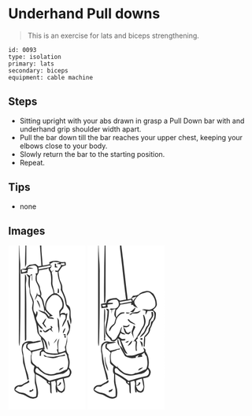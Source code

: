 # Underhand Pull downs
> This is an exercise for lats and biceps strengthening.

``` 
id: 0093 
type: isolation 
primary: lats 
secondary: biceps 
equipment: cable machine 
``` 

## Steps

 - Sitting upright with your abs drawn in grasp a Pull Down bar with and underhand grip shoulder width apart.
 - Pull the bar down till the bar reaches your upper chest, keeping your elbows close to your body.
 - Slowly return the bar to the starting position.
 - Repeat.

## Tips

 - none

## Images

<svg width="118pt" height="250pt" viewBox="0 0 118 250" xmlns="http://www.w3.org/2000/svg">
  <g fill="#FFF">
    <path d="M0 0h16.34c-.24 47.65-.02 95.3-.13 142.95 0 3.5-.2 7.08.83 10.47.89-5.75.62-11.58.83-17.38.82-30.67.68-61.35.55-92.03-.71-6.32.53-12.67-.38-18.96-.72-8.33-.92-16.7-1.29-25.05h9.42c-.1 10.92-.98 21.86-.4 32.76.96-1.78 1.8-3.7 1.72-5.77.05-9-.02-17.99 0-26.99h20.79c.66 10.34 1.46 20.67 2.18 31.01-1.53.21-3.07.43-4.6.65-1.51-1.3-2.91-2.93-4.88-3.5-2.77.41-5.48 1.3-8.32 1.14-2.42 1.39-4.77 3.12-5.83 5.81-2.72.17-5.4.7-7.99 1.55.15 2.15.3 4.31.46 6.46 3.25-.64 6.5-1.49 9.84-1.36.12-2.34.39-4.69 1.61-6.74 2.61.21 5.22.35 7.84.3-3.28-1.42-6.92-2.85-10.41-.86 3.35-2.86 7.83-4.62 12.25-4.15 5.05 1.3 4.12 7.58 4.19 11.59-1.09.34-2.18.68-3.27 1.03.23.4.68 1.21.9 1.62-.64 2.92-.96 5.97-.38 8.93 1.01 3.75 3.75 6.79 4.61 10.59.86 3.86 2.01 7.65 2.55 11.57l-4.64-1.08c-.05-1.04-.11-2.07-.16-3.1-1.21 3.94-2.76 7.78-3.8 11.78 1.63-2.27 2.88-4.78 4.01-7.33 3.59 1.82 6.35 5.11 7.25 9.06 1.09 5.36 3.67 10.55 2.86 16.15-2.97-1.06-5.9-2.24-8.94-3.07 3 3.08 7.29 4.15 10.73 6.56 1.77 1.98 3.11 4.29 4.65 6.44 2.94.17 5.86.56 8.78.87-1.43-3.56-5.74-2.48-8.67-2.87 2.22-.74 4.46-1.44 6.72-2.06-3.71-2.82-7.45-5.89-9.97-9.85-1.43-6.31 1-13.21 5.54-17.71 1.99-2.12 4.35-4.55 7.55-4.19 4.19-.17 7.58 3.04 9.32 6.58 1.69 3.54 3.13 7.65 1.89 11.57-.78 2.45-3 3.98-4.32 6.11-.42 3.6.36 7.19.92 10.74.92-1.75.57-5.09 3.2-5.17 1.82-.18 3.54.59 5.28 1.01 0 1.72.06 3.45.18 5.17-2.34 4.07-4.92 8.21-5.27 13.03 2.44-2.84 3.58-6.46 5.46-9.64 2.12-3.49 1.46-7.79 2.78-11.57-1.29.51-2.59.99-3.9 1.45l.04-1.57c-2.64-.69-5.25-.32-7.4 1.45-.06-3.66 2.65-5.89 4.67-8.51 1.84-5.61.92-12.3-2.93-16.89-2.03-2.57-4.83-4.34-7.41-6.31-.75 0-2.27.02-3.02.02-.49-4.72-2.18-9.18-3.13-13.79-.21-5.54.63-11.15-.84-16.59-.8-2.48 2.09-3.8 3.28-5.56a222.98 222.98 0 0 0-3.7 3.2c-.91-1.56-1.82-3.13-2.7-4.71 2-.88 2.33-2.87 2.63-4.77-.85-.73-1.69-1.47-2.53-2.21 1.78-1.12 3.56-2.21 5.35-3.29 3.33.12 6.71.15 9.91 1.16-1.76.6-3.54 1.18-5.32 1.75 2.34.29 4.69.41 7.01.84.26 3.6-2.97 6.12-4.27 9.24-1.7.67-3.35.23-4.99-.34.33.95.75 1.85 1.25 2.72.94.17 1.87-.31 2.81-.41.03 5.98 1.4 11.88 3.7 17.38 1.36 3.16 1.65 6.64.99 10.01 2.03 4.28 4.25 8.49 5.71 13.01.97 3.35 1.19 6.86 2.15 10.2 1.49 3.35 4.58 5.85 5.56 9.46.36 3.56-.62 7.15-.04 10.7.92 3.22 1.44 6.52 1.71 9.86 1.24-3.1 1.7-6.46.71-9.68-1.42-5.47.24-11.37-1.92-16.69-.86-2.18-3.03-3.32-4.85-4.58.12-7-2.74-13.51-5.57-19.75-1.57-3.05-.45-6.61-1.56-9.79-.76-3.54-3.18-6.47-3.79-10.05-.64-3.3-.97-6.65-1.5-9.97 1.95-2.65 3.7-5.44 5.71-8.05 1.76-.78 3.65-1.23 5.5-1.79-.07-1.58-.07-3.17-.31-4.73-1.38-.81-3.02-.25-4.51-.25-2.87.6-5.43-1.12-8.14-1.73-4.14-.79-8.45.1-12.2 1.94.11.78.33 2.33.43 3.1-3.48.94-7.03 1.62-10.6 2.09-.45-10.23-2.07-20.4-1.98-30.64H118v250H0V0m70.89 27.84v5.4c1.53.19 3.1.34 4.58-.2-.68-.43-2.06-1.28-2.74-1.71l.12-3.38c-.49-.03-1.47-.08-1.96-.11M27.6 43.07c.75 2.2 2.42 3.84 3.57 5.81-.45 5.61-.97 11.47 1.26 16.82.06 4.34-.04 8.96 2.28 12.82 1.1 2.78 2.28 5.59 2.67 8.57-.19 2.28-.8 4.51-1 6.8-.56 4.3 1.62 8.24 2.5 12.33.72 3.68 1.75 7.29 3.06 10.8 1.62 4.19 1.38 8.74 2.29 13.09.09 4.11 3.5 6.8 5.65 9.95.04.7.1 2.1.13 2.81 1.77 4.01 3.25 8.24 3.07 12.69-6.4 1.47-12.62 3.9-19.19 4.54-1.31-1.72-2.72-3.39-4.46-4.7-.08-1.11-.16-2.22-.23-3.33l1.19-1.91c6.26-1.49 12.83-1.74 18.9-3.96.12-.25.36-.74.48-.98-3.77-.89-7.92 1.16-11.86 1.46-5.57-2.13-13.21-1.07-16.52 4.37-1.51 5.53-.89 11.4.82 16.83-.12 3.79.14 7.59.53 11.37 2.62 8.43 4.78 17.04 6.57 25.69.53-.31 1.58-.93 2.11-1.24-.93-3.24-.95-6.7-2.27-9.82-4.13-10.85-5.08-22.47-7.1-33.81-.55-3.38.5-6.9 2.45-9.65 1.31-1.98 3.96-1.9 5.99-2.54-3.12 1.68-3.82 5.26-2.86 8.46 1.9 1.96 4.38 3.19 6.41 5 1.59 1.77 1.64 4.39.28 6.32-.01 3.69-.02 7.38.07 11.07.97 2.45 3.58 3.59 5.49 5.18-.87 3.78-2.41 8.45.71 11.64.23 5.66-.94 11.47.76 16.99 1.53 5.6 2.23 11.81.91 17.44-5.15 2.53-10.42-.73-14.68-3.49-3.05-2.23-6.97-2.09-10.48-3.03-2.43-.76-4.52-2.28-6.63-3.64 1.14-2.04 2.6-3.9 4.57-5.21 2.28.3 4.99 1.21 6.79-.76 2.98-2.66 7.02-3.45 10.28-5.64-.2-.81-.58-2.43-.78-3.24-.94.89-1.86 1.81-2.76 2.75-2.82 1.21-5.42 2.82-7.99 4.48-2.57.59-5.46.05-7.78 1.52-1.86 1.12-3.78 2.87-3.42 5.28-.36 2.68 2.64 3.76 4.38 5.08 3.49 2.55 8.16 1.95 11.73 4.25 3.89 2.21 7.96 4.77 12.55 4.9 2.51-.52 6.66-.91 6.8-4.23 2.19-9.17-2.94-17.9-2.96-27.01-.04-2-.24-4 .01-5.99 5.7 2.4 10.59 6.27 15.67 9.72 1.28.67 1 2.37 1.46 3.55 1.42 1.1 3.01 1.99 4.34 3.22.6 2.44.44 4.99.59 7.49.21 1.97-.37 4.7 2.14 5.4-.36-5.92-.01-11.89-.81-17.78 2.05-.63 4.11-1.24 6.19-1.79.8 2.3 1.49 4.71.96 7.15-.7 3.67.07 7.34.7 10.95l2-.78c-1.68-3.74-.61-2.9.59-1.02 1.8.88 3.65 1.66 5.51 2.41 2.1-1.23 4.71-2.55 4.91-5.32.73-5.63-.03-11.38-1.65-16.78 2.46-.59 4.96-.98 7.37-1.75 2.54-1.19 3.6-4.05 4.29-6.58.74-3.27-1.63-5.91-3.61-8.16.85-4.54 1.61-9.37.06-13.85-.75-2.03-.9-4.19-.97-6.34-2.68-2.54-3.25-6.35-3.51-9.85-.31-3.76 1.77-7.21 1.66-10.96-.02-2.58-.05-5.16.04-7.74 3.65-4.35 4.6-9.91 4.6-15.42-1.78-2.57-2.42-5.65-3.48-8.53-.35.4-1.05 1.21-1.4 1.61.97 4.35 2.61 8.56 3.16 13.02-1.16 2.4-2.29 4.82-3.38 7.25.4 3.24.25 6.54-.44 9.73-.71 3.29-.83 6.82-2.67 9.75.38 1.68.7 3.38.98 5.08-3.17 2-6.79 3.33-10.58 3.19-.56-7.02-1.33-14.31 1.24-21.04-4.23 3.92-2.99 10.41-2.4 15.53-.36.33-1.08 1-1.45 1.34.57 1.89 1.21 3.77 1.82 5.66-6.26.51-12.72-.14-18.66-2.22-1.33-1.58-2.53-3.26-3.91-4.8.71.43 1.42.87 2.12 1.33-.38-5.45-.89-10.99-3.35-15.96 5.07 4.03 3.84 11.45 8.09 16.02-.29-3.36-.98-6.69-1.8-9.96-1.44-6.18-7.51-9.44-11.08-14.21-1.53-4.27-1.15-8.99-1.94-13.42 2.2 2.41 3.9 6.38 7.85 5.77-4.35-5-10.07-9.92-10.72-16.95 1.53-2.9 3.75-7.73.79-10.28-.47 1.91-.87 3.84-1.3 5.78-1.19-2.13-2.55-4.2-3.37-6.51-.88-4.41.35-8.87.35-13.3-.92-4.76-3.6-8.95-5.19-13.5-1.19-8.71-1.07-17.53-.34-26.28.68-.18 2.05-.55 2.73-.73-.29 3.01-.67 6.16.32 9.09.21-3.47-.05-6.94-.07-10.4-.33-.05-1-.14-1.33-.18-.64.78-1.32 1.53-2.04 2.24-1.83-.86-3.55-1.93-5.37-2.82m-2.12.71c-.31 9.4-.23 18.8-.24 28.2.09 24.38-.2 48.75.14 73.12 2.77-.52 1.92-3.27 2.14-5.14-.25-26.67.53-53.35-.73-80 .04-5.32 2.54-11.72-1.31-16.18m49.58 28.67c.54-.04 1.64-.12 2.19-.17-.19-2.44.84-5.39-1.29-7.25-.46 2.45-.7 4.94-.9 7.42M43.3 83.33c1.49 4.04 3.83 7.74 4.82 11.97 1-3.89-1.06-7.41-2.67-10.79-.72-.4-1.43-.79-2.15-1.18m31.14 26.47c1.68 4.99.43 10.33 1.75 15.37.61 2.73.45 5.54.59 8.31 2.25-6.04.64-12.36.4-18.58.11-2.13-1.41-3.65-2.74-5.1m-22.77 8.83c2.31 1.97 3.35 5.4 6.41 6.39-.99-2.15-2.27-4.16-3.75-6.01 1.05-2.8 2.84-5.3 3.39-8.28-2.74 2.04-3.8 5.43-6.05 7.9m12.52 4.44c.92.82 1.14 1.74.65 2.76-3.34.83-5.98 2.99-8.78 4.87-1.1-.96-2.2-1.91-3.34-2.82.34 2.26 1.76 4.68 4.42 4.32 2.57-.7 4.53-2.71 6.43-4.47 1.52 1.49 3.09 2.93 4.77 4.24-1.24-2.24-4.12-5.19-.82-7.15-.6-.77-1.2-1.55-1.8-2.32-.38.14-1.15.43-1.53.57m19.02 8.39l.44 2.62c1.45-2.68 3.01-5.41 3.3-8.51-2.13 1.29-2.67 3.82-3.74 5.89m-35.06-1.96c-1.41 1.64 2.66 3.53 3.27 1.6-.05-1.48-2.07-2.34-3.27-1.6m36.27 5.62c-.82 1.7 3.04 2.92 3.38 1.13-.43-1.24-2.3-1.99-3.38-1.13m1.13 2.99c-.87 1.22 1.11 3.1 2.15 1.84.84-1.22-1.11-3.08-2.15-1.84M69.1 149.08c2.3-2.07 4.43-4.49 5.21-7.55-2.18 2.17-3.73 4.87-5.21 7.55m-8.08-4.02c-.24 2.93.45 5.81 1.73 8.44.04-2.91-.31-5.85-1.73-8.44m-23.76 73.17c-.39.52-1.16 1.57-1.55 2.09-1.02.08-2.04.17-3.05.26-.08.57-.23 1.71-.3 2.29 2.61.68 4.4-1.28 6.16-2.85-.32-.45-.95-1.34-1.26-1.79z"/>
    <path d="M80.16 27.25c1.79-.18 3.57-.38 5.35-.61.13.63.38 1.9.5 2.54-2.26.39-5.94 1.86-5.85-1.93zM54.89 31.91c3.6-.09 6.99-2.35 10.6-1.14-1.28 2.45-4.18 2.65-6.57 3.24-4.24.76-8.45 1.63-12.69 2.33l-.15-2.81c2.95-.47 5.91-.9 8.81-1.62zM46.67 37.85c4.16-.74 8.35-1.37 12.5-2.18.52-.41 1.54-1.22 2.05-1.63.08 2.72 1.72 4.84 2.9 7.13 1.18 4.81 1.4 9.82 1.14 14.76-.7 6.02 3.72 11.08 3.71 17.04C60.6 76.51 54.98 85.87 56.39 95c-1.31-3.23-2.02-6.65-2.62-10.07-.4-3.06-2.58-5.38-4.11-7.93 2.58-4.42-1.67-8.52-1.41-13.02-.28-4.76-5.07-8.06-4.84-12.96.14-1.92-.54-4.12.71-5.8 1.49-2.21 2.77-4.6 2.55-7.37zM20.61 36.48c2.66.28 5.35.53 7.92 1.28-1.89 2.2-4.73 3.08-7.56 2.84l-.36-4.12zM55.74 98.01c2.09 3.05 5.02 5.35 7.42 8.12-.3.53-.92 1.59-1.22 2.11-1.9-2.77-3.86-5.62-6.9-7.26.24-.99.47-1.98.7-2.97zM36.74 162c5.17-1.34 10.33-2.72 15.49-4.08-1.31 1.43-2.84 2.66-3.99 4.23-.32 1.95-.28 3.93-.35 5.9.48 0 1.42 0 1.89.01.1-1.95.13-3.91.45-5.84 1.11-.47 2.29-.71 3.45-1 1.78 1.74 3.88 3.08 6.21 3.99 5.31.92 10.78 1.81 16.14.75 3.6-1.09 7.13-2.39 10.83-3.12.8 1.47 1.65 2.92 2.57 4.33.36 3.96 2.28 7.69 1.97 11.72-.23 3.32-.44 6.77-2.26 9.67-3.27.96-6.18 2.78-9.27 4.15-2.33 1.07-5.05.62-7.35 1.79-5 2.97-11.12 1.35-16.29-.31-4.09-2.54-7.58-5.99-10.78-9.57-.37.08-1.11.23-1.47.31-2.27-2.64-5.68-4.17-7.39-7.31-1.84-5.06-1.64-10.59.15-15.62m17.03 4.34c.66 1.17.91 3.02 2.64 2.96 4.6.32 8.81 2.98 13.48 2.08 3.91-.09 7.22-2.76 11.14-2.63 1.9-.07 3.77-.44 5.62-.9l-.52-2.17c-4.43 2.19-9.48 2.05-14.18 3.28-4.21 1.2-8.59.35-12.88.22a22.372 22.372 0 0 0-5.3-2.84m23.44 23.92c2.77-.86 5.36-2.35 7.27-4.57-2.91.59-6.23 1.4-7.27 4.57z"/>
    <path d="M43.57 194.15c-3.2-1.4-2.84-6.42.04-8.03 2.79 1.96 4.49 5.09 7.49 6.79 3.86 3.33 8.88 4.97 13.92 5.26 5.64-.02 10.93-2.37 16.53-2.79 3.14-.17 5.48-2.41 7.98-4.02.68-1.11 1.38-2.2 2.1-3.29 3.65 3.14 2.58 10.34-2.58 10.95-9.12 1.46-17.67 5.12-26.67 7.05-5.81-4.63-12.12-8.69-18.81-11.92zM73.98 205.93c2.78-1.61 5.86-2.68 9.03-3.2.32 5.72 4.46 12.16.43 17.34-.76 1.87-2.79 2.04-4.48 1.47-2.76-1.73-4.36-4.78-5.03-7.89 3.27.51 6.68-1.44 6.51-5-.45-.1-1.36-.29-1.82-.38-.63 2.36-1.64 4.63-4.3 5.22-.18-2.52-.44-5.04-.34-7.56zM61.06 207.92c1.01-1.04 3.34.31 2.5 1.68-.97.98-3.3-.38-2.5-1.68z"/>
  </g>
  <g fill="#333">
    <path d="M16.34 0h.41c.37 8.35.57 16.72 1.29 25.05.91 6.29-.33 12.64.38 18.96.13 30.68.27 61.36-.55 92.03-.21 5.8.06 11.63-.83 17.38-1.03-3.39-.83-6.97-.83-10.47.11-47.65-.11-95.3.13-142.95zM26.17 0h1.32c-.02 9 .05 17.99 0 26.99.08 2.07-.76 3.99-1.72 5.77-.58-10.9.3-21.84.4-32.76z"/>
    <path d="M48.28 0h2.11c-.09 10.24 1.53 20.41 1.98 30.64 3.57-.47 7.12-1.15 10.6-2.09-.1-.77-.32-2.32-.43-3.1 3.75-1.84 8.06-2.73 12.2-1.94 2.71.61 5.27 2.33 8.14 1.73 1.49 0 3.13-.56 4.51.25.24 1.56.24 3.15.31 4.73-1.85.56-3.74 1.01-5.5 1.79-2.01 2.61-3.76 5.4-5.71 8.05.53 3.32.86 6.67 1.5 9.97.61 3.58 3.03 6.51 3.79 10.05 1.11 3.18-.01 6.74 1.56 9.79 2.83 6.24 5.69 12.75 5.57 19.75 1.82 1.26 3.99 2.4 4.85 4.58 2.16 5.32.5 11.22 1.92 16.69.99 3.22.53 6.58-.71 9.68-.27-3.34-.79-6.64-1.71-9.86-.58-3.55.4-7.14.04-10.7-.98-3.61-4.07-6.11-5.56-9.46-.96-3.34-1.18-6.85-2.15-10.2-1.46-4.52-3.68-8.73-5.71-13.01.66-3.37.37-6.85-.99-10.01-2.3-5.5-3.67-11.4-3.7-17.38-.94.1-1.87.58-2.81.41-.5-.87-.92-1.77-1.25-2.72 1.64.57 3.29 1.01 4.99.34 1.3-3.12 4.53-5.64 4.27-9.24-2.32-.43-4.67-.55-7.01-.84 1.78-.57 3.56-1.15 5.32-1.75-3.2-1.01-6.58-1.04-9.91-1.16-1.79 1.08-3.57 2.17-5.35 3.29.84.74 1.68 1.48 2.53 2.21-.3 1.9-.63 3.89-2.63 4.77.88 1.58 1.79 3.15 2.7 4.71 1.23-1.08 2.45-2.15 3.7-3.2-1.19 1.76-4.08 3.08-3.28 5.56 1.47 5.44.63 11.05.84 16.59.95 4.61 2.64 9.07 3.13 13.79.75 0 2.27-.02 3.02-.02 2.58 1.97 5.38 3.74 7.41 6.31 3.85 4.59 4.77 11.28 2.93 16.89-2.02 2.62-4.73 4.85-4.67 8.51 2.15-1.77 4.76-2.14 7.4-1.45l-.04 1.57c1.31-.46 2.61-.94 3.9-1.45-1.32 3.78-.66 8.08-2.78 11.57-1.88 3.18-3.02 6.8-5.46 9.64.35-4.82 2.93-8.96 5.27-13.03-.12-1.72-.18-3.45-.18-5.17-1.74-.42-3.46-1.19-5.28-1.01-2.63.08-2.28 3.42-3.2 5.17-.56-3.55-1.34-7.14-.92-10.74 1.32-2.13 3.54-3.66 4.32-6.11 1.24-3.92-.2-8.03-1.89-11.57-1.74-3.54-5.13-6.75-9.32-6.58-3.2-.36-5.56 2.07-7.55 4.19-4.54 4.5-6.97 11.4-5.54 17.71 2.52 3.96 6.26 7.03 9.97 9.85-2.26.62-4.5 1.32-6.72 2.06 2.93.39 7.24-.69 8.67 2.87-2.92-.31-5.84-.7-8.78-.87-1.54-2.15-2.88-4.46-4.65-6.44-3.44-2.41-7.73-3.48-10.73-6.56 3.04.83 5.97 2.01 8.94 3.07.81-5.6-1.77-10.79-2.86-16.15-.9-3.95-3.66-7.24-7.25-9.06-1.13 2.55-2.38 5.06-4.01 7.33 1.04-4 2.59-7.84 3.8-11.78.05 1.03.11 2.06.16 3.1l4.64 1.08c-.54-3.92-1.69-7.71-2.55-11.57-.86-3.8-3.6-6.84-4.61-10.59-.58-2.96-.26-6.01.38-8.93-.22-.41-.67-1.22-.9-1.62 1.09-.35 2.18-.69 3.27-1.03-.07-4.01.86-10.29-4.19-11.59-4.42-.47-8.9 1.29-12.25 4.15 3.49-1.99 7.13-.56 10.41.86-2.62.05-5.23-.09-7.84-.3-1.22 2.05-1.49 4.4-1.61 6.74-3.34-.13-6.59.72-9.84 1.36-.16-2.15-.31-4.31-.46-6.46 2.59-.85 5.27-1.38 7.99-1.55 1.06-2.69 3.41-4.42 5.83-5.81 2.84.16 5.55-.73 8.32-1.14 1.97.57 3.37 2.2 4.88 3.5 1.53-.22 3.07-.44 4.6-.65-.72-10.34-1.52-20.67-2.18-31.01m31.88 27.25c-.09 3.79 3.59 2.32 5.85 1.93-.12-.64-.37-1.91-.5-2.54-1.78.23-3.56.43-5.35.61m-25.27 4.66c-2.9.72-5.86 1.15-8.81 1.62l.15 2.81c4.24-.7 8.45-1.57 12.69-2.33 2.39-.59 5.29-.79 6.57-3.24-3.61-1.21-7 1.05-10.6 1.14m-8.22 5.94c.22 2.77-1.06 5.16-2.55 7.37-1.25 1.68-.57 3.88-.71 5.8-.23 4.9 4.56 8.2 4.84 12.96-.26 4.5 3.99 8.6 1.41 13.02 1.53 2.55 3.71 4.87 4.11 7.93.6 3.42 1.31 6.84 2.62 10.07-1.41-9.13 4.21-18.49 12.58-22.03.01-5.96-4.41-11.02-3.71-17.04.26-4.94.04-9.95-1.14-14.76-1.18-2.29-2.82-4.41-2.9-7.13-.51.41-1.53 1.22-2.05 1.63-4.15.81-8.34 1.44-12.5 2.18m-26.06-1.37l.36 4.12c2.83.24 5.67-.64 7.56-2.84-2.57-.75-5.26-1-7.92-1.28m35.13 61.53c-.23.99-.46 1.98-.7 2.97 3.04 1.64 5 4.49 6.9 7.26.3-.52.92-1.58 1.22-2.11-2.4-2.77-5.33-5.07-7.42-8.12z"/>
    <path d="M70.89 27.84c.49.03 1.47.08 1.96.11l-.12 3.38c.68.43 2.06 1.28 2.74 1.71-1.48.54-3.05.39-4.58.2v-5.4zM27.6 43.07c1.82.89 3.54 1.96 5.37 2.82.72-.71 1.4-1.46 2.04-2.24.33.04 1 .13 1.33.18.02 3.46.28 6.93.07 10.4-.99-2.93-.61-6.08-.32-9.09-.68.18-2.05.55-2.73.73-.73 8.75-.85 17.57.34 26.28 1.59 4.55 4.27 8.74 5.19 13.5 0 4.43-1.23 8.89-.35 13.3.82 2.31 2.18 4.38 3.37 6.51.43-1.94.83-3.87 1.3-5.78 2.96 2.55.74 7.38-.79 10.28.65 7.03 6.37 11.95 10.72 16.95-3.95.61-5.65-3.36-7.85-5.77.79 4.43.41 9.15 1.94 13.42 3.57 4.77 9.64 8.03 11.08 14.21.82 3.27 1.51 6.6 1.8 9.96-4.25-4.57-3.02-11.99-8.09-16.02 2.46 4.97 2.97 10.51 3.35 15.96-.7-.46-1.41-.9-2.12-1.33 1.38 1.54 2.58 3.22 3.91 4.8 5.94 2.08 12.4 2.73 18.66 2.22-.61-1.89-1.25-3.77-1.82-5.66.37-.34 1.09-1.01 1.45-1.34-.59-5.12-1.83-11.61 2.4-15.53-2.57 6.73-1.8 14.02-1.24 21.04 3.79.14 7.41-1.19 10.58-3.19-.28-1.7-.6-3.4-.98-5.08 1.84-2.93 1.96-6.46 2.67-9.75.69-3.19.84-6.49.44-9.73 1.09-2.43 2.22-4.85 3.38-7.25-.55-4.46-2.19-8.67-3.16-13.02.35-.4 1.05-1.21 1.4-1.61 1.06 2.88 1.7 5.96 3.48 8.53 0 5.51-.95 11.07-4.6 15.42-.09 2.58-.06 5.16-.04 7.74.11 3.75-1.97 7.2-1.66 10.96.26 3.5.83 7.31 3.51 9.85.07 2.15.22 4.31.97 6.34 1.55 4.48.79 9.31-.06 13.85 1.98 2.25 4.35 4.89 3.61 8.16-.69 2.53-1.75 5.39-4.29 6.58-2.41.77-4.91 1.16-7.37 1.75 1.62 5.4 2.38 11.15 1.65 16.78-.2 2.77-2.81 4.09-4.91 5.32-1.86-.75-3.71-1.53-5.51-2.41-1.2-1.88-2.27-2.72-.59 1.02l-2 .78c-.63-3.61-1.4-7.28-.7-10.95.53-2.44-.16-4.85-.96-7.15-2.08.55-4.14 1.16-6.19 1.79.8 5.89.45 11.86.81 17.78-2.51-.7-1.93-3.43-2.14-5.4-.15-2.5.01-5.05-.59-7.49-1.33-1.23-2.92-2.12-4.34-3.22-.46-1.18-.18-2.88-1.46-3.55-5.08-3.45-9.97-7.32-15.67-9.72-.25 1.99-.05 3.99-.01 5.99.02 9.11 5.15 17.84 2.96 27.01-.14 3.32-4.29 3.71-6.8 4.23-4.59-.13-8.66-2.69-12.55-4.9-3.57-2.3-8.24-1.7-11.73-4.25-1.74-1.32-4.74-2.4-4.38-5.08-.36-2.41 1.56-4.16 3.42-5.28 2.32-1.47 5.21-.93 7.78-1.52 2.57-1.66 5.17-3.27 7.99-4.48.9-.94 1.82-1.86 2.76-2.75.2.81.58 2.43.78 3.24-3.26 2.19-7.3 2.98-10.28 5.64-1.8 1.97-4.51 1.06-6.79.76-1.97 1.31-3.43 3.17-4.57 5.21 2.11 1.36 4.2 2.88 6.63 3.64 3.51.94 7.43.8 10.48 3.03 4.26 2.76 9.53 6.02 14.68 3.49 1.32-5.63.62-11.84-.91-17.44-1.7-5.52-.53-11.33-.76-16.99-3.12-3.19-1.58-7.86-.71-11.64-1.91-1.59-4.52-2.73-5.49-5.18-.09-3.69-.08-7.38-.07-11.07 1.36-1.93 1.31-4.55-.28-6.32-2.03-1.81-4.51-3.04-6.41-5-.96-3.2-.26-6.78 2.86-8.46-2.03.64-4.68.56-5.99 2.54-1.95 2.75-3 6.27-2.45 9.65 2.02 11.34 2.97 22.96 7.1 33.81 1.32 3.12 1.34 6.58 2.27 9.82-.53.31-1.58.93-2.11 1.24-1.79-8.65-3.95-17.26-6.57-25.69-.39-3.78-.65-7.58-.53-11.37-1.71-5.43-2.33-11.3-.82-16.83 3.31-5.44 10.95-6.5 16.52-4.37 3.94-.3 8.09-2.35 11.86-1.46-.12.24-.36.73-.48.98-6.07 2.22-12.64 2.47-18.9 3.96l-1.19 1.91c.07 1.11.15 2.22.23 3.33 1.74 1.31 3.15 2.98 4.46 4.7 6.57-.64 12.79-3.07 19.19-4.54.18-4.45-1.3-8.68-3.07-12.69-.03-.71-.09-2.11-.13-2.81-2.15-3.15-5.56-5.84-5.65-9.95-.91-4.35-.67-8.9-2.29-13.09a68.521 68.521 0 0 1-3.06-10.8c-.88-4.09-3.06-8.03-2.5-12.33.2-2.29.81-4.52 1-6.8-.39-2.98-1.57-5.79-2.67-8.57-2.32-3.86-2.22-8.48-2.28-12.82-2.23-5.35-1.71-11.21-1.26-16.82-1.15-1.97-2.82-3.61-3.57-5.81M36.74 162c-1.79 5.03-1.99 10.56-.15 15.62 1.71 3.14 5.12 4.67 7.39 7.31.36-.08 1.1-.23 1.47-.31 3.2 3.58 6.69 7.03 10.78 9.57 5.17 1.66 11.29 3.28 16.29.31 2.3-1.17 5.02-.72 7.35-1.79 3.09-1.37 6-3.19 9.27-4.15 1.82-2.9 2.03-6.35 2.26-9.67.31-4.03-1.61-7.76-1.97-11.72a63.18 63.18 0 0 1-2.57-4.33c-3.7.73-7.23 2.03-10.83 3.12-5.36 1.06-10.83.17-16.14-.75-2.33-.91-4.43-2.25-6.21-3.99-1.16.29-2.34.53-3.45 1-.32 1.93-.35 3.89-.45 5.84-.47-.01-1.41-.01-1.89-.01.07-1.97.03-3.95.35-5.9 1.15-1.57 2.68-2.8 3.99-4.23-5.16 1.36-10.32 2.74-15.49 4.08m6.83 32.15c6.69 3.23 13 7.29 18.81 11.92 9-1.93 17.55-5.59 26.67-7.05 5.16-.61 6.23-7.81 2.58-10.95-.72 1.09-1.42 2.18-2.1 3.29-2.5 1.61-4.84 3.85-7.98 4.02-5.6.42-10.89 2.77-16.53 2.79-5.04-.29-10.06-1.93-13.92-5.26-3-1.7-4.7-4.83-7.49-6.79-2.88 1.61-3.24 6.63-.04 8.03m30.41 11.78c-.1 2.52.16 5.04.34 7.56 2.66-.59 3.67-2.86 4.3-5.22.46.09 1.37.28 1.82.38.17 3.56-3.24 5.51-6.51 5 .67 3.11 2.27 6.16 5.03 7.89 1.69.57 3.72.4 4.48-1.47 4.03-5.18-.11-11.62-.43-17.34-3.17.52-6.25 1.59-9.03 3.2m-12.92 1.99c-.8 1.3 1.53 2.66 2.5 1.68.84-1.37-1.49-2.72-2.5-1.68z"/>
    <path d="M25.48 43.78c3.85 4.46 1.35 10.86 1.31 16.18 1.26 26.65.48 53.33.73 80-.22 1.87.63 4.62-2.14 5.14-.34-24.37-.05-48.74-.14-73.12.01-9.4-.07-18.8.24-28.2zM75.06 72.45c.2-2.48.44-4.97.9-7.42 2.13 1.86 1.1 4.81 1.29 7.25-.55.05-1.65.13-2.19.17zM43.3 83.33c.72.39 1.43.78 2.15 1.18 1.61 3.38 3.67 6.9 2.67 10.79-.99-4.23-3.33-7.93-4.82-11.97zM74.44 109.8c1.33 1.45 2.85 2.97 2.74 5.1.24 6.22 1.85 12.54-.4 18.58-.14-2.77.02-5.58-.59-8.31-1.32-5.04-.07-10.38-1.75-15.37zM51.67 118.63c2.25-2.47 3.31-5.86 6.05-7.9-.55 2.98-2.34 5.48-3.39 8.28 1.48 1.85 2.76 3.86 3.75 6.01-3.06-.99-4.1-4.42-6.41-6.39zM64.19 123.07c.38-.14 1.15-.43 1.53-.57.6.77 1.2 1.55 1.8 2.32-3.3 1.96-.42 4.91.82 7.15-1.68-1.31-3.25-2.75-4.77-4.24-1.9 1.76-3.86 3.77-6.43 4.47-2.66.36-4.08-2.06-4.42-4.32 1.14.91 2.24 1.86 3.34 2.82 2.8-1.88 5.44-4.04 8.78-4.87.49-1.02.27-1.94-.65-2.76zM83.21 131.46c1.07-2.07 1.61-4.6 3.74-5.89-.29 3.1-1.85 5.83-3.3 8.51l-.44-2.62zM48.15 129.5c1.2-.74 3.22.12 3.27 1.6-.61 1.93-4.68.04-3.27-1.6zM84.42 135.12c1.08-.86 2.95-.11 3.38 1.13-.34 1.79-4.2.57-3.38-1.13zM85.55 138.11c1.04-1.24 2.99.62 2.15 1.84-1.04 1.26-3.02-.62-2.15-1.84zM69.1 149.08c1.48-2.68 3.03-5.38 5.21-7.55-.78 3.06-2.91 5.48-5.21 7.55zM61.02 145.06c1.42 2.59 1.77 5.53 1.73 8.44-1.28-2.63-1.97-5.51-1.73-8.44zM53.77 166.34c1.88.71 3.67 1.65 5.3 2.84 4.29.13 8.67.98 12.88-.22 4.7-1.23 9.75-1.09 14.18-3.28l.52 2.17c-1.85.46-3.72.83-5.62.9-3.92-.13-7.23 2.54-11.14 2.63-4.67.9-8.88-1.76-13.48-2.08-1.73.06-1.98-1.79-2.64-2.96zM77.21 190.26c1.04-3.17 4.36-3.98 7.27-4.57-1.91 2.22-4.5 3.71-7.27 4.57zM37.26 218.23c.31.45.94 1.34 1.26 1.79-1.76 1.57-3.55 3.53-6.16 2.85.07-.58.22-1.72.3-2.29 1.01-.09 2.03-.18 3.05-.26.39-.52 1.16-1.57 1.55-2.09z"/>
  </g>
</svg>

<svg width="118pt" height="250pt" viewBox="0 0 118 250" xmlns="http://www.w3.org/2000/svg">
  <g fill="#FFF">
    <path d="M0 0h16.3c-.31 47.67-.03 95.34-.16 143.01-.03 3.49-.19 7.05.91 10.41.24-1.45.41-2.9.52-4.36 1.17-35.66.99-71.34.97-107.01C18.91 28 16.96 14.04 16.75 0h9.33c-.74 28.88-1.18 57.78-.8 86.66.18.13.54.39.72.51.19-.13.55-.41.73-.55.97-6.82.68-13.74.81-20.61-.08-22 .16-44.01-.12-66.01h22.14c-.21 4.99.79 9.91 1.28 14.86 2.73 22.47 4.84 45.03 7.93 67.46-3.06.55-6.13 1.04-9.17 1.67-1.89-1.34-3.63-2.9-5.62-4.09-4.88.59-10.12.74-14.32 3.63-.34 1.32-.69 2.63-1.04 3.94-2.7.48-5.38 1.07-8.07 1.59.23 2.11.52 4.22.84 6.33 3.09-.34 6.19-.71 9.28-1.09-.09-1.47-.18-2.95-.26-4.42 2.61-.39 5.23-.61 7.86-.79.13-.43.4-1.3.53-1.73-2.71.05-5.43.09-8.14-.14 3.06-4.25 8.45-5.06 13.33-4.83 4.06 2.01 5.04 8.12 2 11.41-2.76 2.64-6.88 2.52-10.4 1.98-.69.57-1.39 1.14-2.09 1.71.78.11 2.34.31 3.12.42-.07 2.1-.12 4.2-.17 6.3.36-2.08.7-4.16 1.03-6.24 1.7-.55 3.42-1.06 5.15-1.52-.64 2.52-1.45 5.02-1.76 7.61-.38 2.37 1.27 4.35 2.39 6.26-.84 2.76-1.62 5.54-2.43 8.31-3.58 3.28-8.86 6.52-7.64 12.21 1.01-1.21 1.85-2.54 2.57-3.94 1.71-4.02 6.89-5.68 7.27-10.42.97-6.61 5.98-13.11 13.11-13.28l.16-1.56c-1.94.3-4.03.03-5.89.75-2.76 1.74-4.57 4.57-6.65 7-.88-3.54-.7-7.18-.15-10.76 2.52-2.7 5.17-5.39 6.6-8.88 5.55-.33 10.98-1.59 16.43-2.61l-.12 3.23c.7-.01 2.1-.05 2.79-.06.36.54 1.07 1.63 1.42 2.17 1.96.87 3.89 1.81 5.84 2.7-2.26-3.23-6.36-6.68-4.92-11.1 2.67-4.88 6.74-9.41 12.2-11.12 3.46-1.15 7.4-2.71 10.96-1.18 5.59 4.19 9.07 11.17 8.81 18.17-.17 4.49-4.98 6.52-8.59 7.83-4.04.26-8.11-1.57-12.07-.04 1.9.59 3.82 1.12 5.74 1.64-.2 2.06-.34 4.12-.35 6.19 1.34-1.84 2.35-3.89 3.3-5.95 3.12.64 8.07-2.03 9.56 2.08 1.35 4.3.85 9.43-1.8 13.18-3.38.23-2.51 3.77-3.16 6.08-.44 1.99-1.78 3.6-2.83 5.3-.26 2.22-.25 4.67-1.66 6.54-1.53 2.34-4.06 3.92-5.34 6.43-.62 4.87-.39 9.81-.99 14.69l1.67-.13c.32-4.73 1.11-9.47.58-14.22 4.2-3.2 7.77-7.61 8.06-13.11 1.36-2.31 2.42-4.78 3.21-7.33.96-3.34 4.14-5.61 4.72-9.09.39-2.61.98-5.38.3-7.98-1.12-1.54-2.64-2.73-3.99-4.05 2.02-2.23 4.75-4.13 5.64-7.14.4-6.24-1.81-12.28-5.29-17.41-2.86-2.47-6.3-4.84-10.3-4.27-4.31.75-8.98 1.89-11.92 5.4-2.74 1.27-5.7 1.87-8.71 1.89-1.03 1.26-2.03 2.54-3 3.84 2.73-1.06 5.49-2.07 8.38-2.58-1.95 2.24-3.91 4.47-5.7 6.84-.31-1.38-.63-2.75-.94-4.13-2.28.61-4.58 1.19-6.88 1.75-3.55-27.36-6.02-54.86-9.75-82.19l.63-.01H118v250H0V0m64.92 101.04c1.14.15 3.4.47 4.54.63 2.08-2.08 3.24-4.79 3.85-7.64-2.79 2.36-5 5.33-8.39 7.01m-39.44-5.15c-.69 16.27-.17 32.59-.28 48.89.9-.28 1.81-.56 2.72-.84-.38-.36-1.14-1.07-1.52-1.42.35-1.85.82-3.73.54-5.63-.91-6.28-.5-12.64-.89-18.96 1.06-5.97.91-12.04.78-18.08.07-1.46-.67-2.74-1.35-3.96m2.6.37c.79 1.28 1.61 2.53 2.47 3.76-.39 6.7-.94 13.42-2.54 19.96-.85 4.57-1.3 9.36-.31 13.95 1.67 3.16 4.16 5.8 6.64 8.35.73 1.51 1.56 3.25 3.48 3.39 3.45 1.56 6.4-1.77 8.44-4.15.9.69 2.27.99 2.76 2.11 1.78 5.01 3.22 10.16 5.36 15.03 1.44 2.68 2.91 6.28 6.52 6.25-4.29-6.16-6.7-13.25-9.71-20.06 2.04-.07 4.09-.22 6.12-.45.08-.56.25-1.69.33-2.26-1.65.09-3.29.22-4.93.38-1.63-1.07-3.33-2.11-4.69-3.53.68-2.03 1.64-3.93 2.47-5.9 2.03 1.95 4.64 2.72 7.44 2.03-2-1.78-5.02-2.06-6.75-4.1.03-2.53 1.06-4.89 1.46-7.36-2.99 3.54-3.03 8.56-5.88 12.22-1.96 3.56-3.96 9.19-9.16 7.9-.41-.96-.83-1.92-1.24-2.88-4.94-3.48-8.86-9.6-7.18-15.8 1.46-8.85 3.88-17.65 3.38-26.7-.19-2.36-2.87-1.73-4.48-2.14m47.97 4.99c-2.86.21-5.7.61-8.41 1.58a28.82 28.82 0 0 0-3.92 2.44c2.1.81 3.52-.86 5.08-1.78 2.28-.02 4.57.15 6.85-.08 2.35-.58 4.05-2.51 5.56-4.28-1.87.33-3.47 1.33-5.16 2.12m21.1-.06c.32 2.23 1.02 4.52.54 6.78-.92 2.15-2.52 3.92-3.97 5.73-.35 2.1-.63 4.22-1.19 6.28-.89 2.03-2.9 3.36-3.65 5.48-1.11 2.84-2.08 5.9-4.3 8.11-1.94 1.9-3.84 3.92-4.78 6.52 3.48-2.15 6.71-4.97 8.58-8.66 1.59-3.03 2.58-6.4 4.87-9.02 1.86-1.94 1.66-4.71 2.1-7.16 1.36-3.19 4.26-5.66 4.88-9.18-.01-1.6-.31-3.17-.54-4.75-.63-.03-1.91-.1-2.54-.13m-38.85 1.12c.9 1.71 5.08 1.6 6.19.14-1.94-.43-4.27-.78-6.19-.14m26.43 3.57c.94 5.52 2.83 11.5.01 16.82-3.33 5.95-6.97 11.75-10.18 17.78-1.55 2.05-3.65 3.74-4.49 6.26l1.8-1.4c.62.61 1.24 1.23 1.85 1.85-.72 4.38-.78 8.83-.03 13.22.44-.02 1.32-.05 1.77-.06-1.5-4.35-.18-8.85.09-13.26-.45-1.09-1.11-2.07-1.71-3.07.92-.76 1.82-1.53 2.71-2.31l-.32-2.56c2.06-1.89 4.02-3.97 5.07-6.6 1.92-4.68 5.57-8.52 6.76-13.52 1.28-4.58-.31-9.33-2.18-13.5-.29.08-.87.26-1.15.35m-23.68 6.7c2.15 4.73 7.49 6.56 12.11 7.96-2.75-3.47-8-3.92-9.99-8.19-.53.06-1.59.17-2.12.23m-.95 10.09c-1.99-.1-3.97-.33-5.91-.78 1.24 4.24 1.19 8.92 4.23 12.45 1.34.29 2.68.63 4.01 1.02 1.82-.94 3.12-2.49 3.76-4.44-1.5.67-2.95 1.47-4.46 2.13-3.09-.65-3.61-4.14-4.7-6.56l-.6.36c-.31-.67-.94-2-1.26-2.67 3.41.6 8.64.53 9.02-4.03-1.39.8-2.75 1.63-4.09 2.52m10.23-.53c-.65 2.52-1.49 4.99-2.59 7.36-1.42 2.8.52 5.77 1.52 8.39.34 1.08.68 2.17 1.07 3.24-.05-2.86-.92-5.63-1.01-8.47.61-2.8 2.17-5.28 3.38-7.86-.12-.51-.37-1.53-.49-2.05-.47-.15-1.41-.46-1.88-.61m11.02 19.05c-2.76 1.1 1.16 3.66 2.35 1.7 1.04-1.47-1.27-2.33-2.35-1.7m-35.29.84c-1.28 4.08-.16 8.45 2.94 11.4-1.25-3.72-1.03-7.92-2.94-11.4m11.52 5.42c2.49.94 4.48.11 5.36-2.37-1.89.55-3.7 1.32-5.36 2.37m3.54 5.52c3.56-1.36 6.62-4.31 6.94-8.28-3.06 2.01-4.69 5.48-6.94 8.28m18.2-7.85c.28.33.82 1 1.09 1.34.93 2.81 1.86 5.63 2.9 8.41.49-1.93 1.33-3.95.48-5.91-.43-2.19-2.75-2.91-4.47-3.84m-57.9 5.76c-1.08 3.15-.76 6.61-.89 9.89 2.02 6.91.83 14.32 3.08 21.18 1.91 7.66 4.23 15.21 5.65 22.98.55-.31 1.66-.93 2.21-1.24-.87-3.22-1.01-6.63-2.25-9.75-4.14-10.87-5.08-22.52-7.12-33.89-.71-4.98 1.72-12.26 7.86-11.82 2-.06-1.25 1.22-1.49 1.07-1.41 2.15-1.51 4.81-.82 7.23 2.47 2.48 5.99 3.91 7.72 7.13-2.25 4.07-.66 8.88-1.1 13.29-.47 3.51 3.33 5.13 5.56 7.02-.97 3.87-2.25 8.5.76 11.84-.04 3.72-.22 7.44-.21 11.16.09 4.45 2.14 8.56 2.36 12.99.09 3.19.3 6.41-.1 9.58-4.81 3.19-10.34-.03-14.48-2.76-2.69-2.02-6.06-2.47-9.28-2.98-3.16-.4-5.77-2.35-8.36-4.03 1.32-1.75 2.29-4.26 4.64-4.82 1.61-.03 3.21.14 4.82.07 2.35-1.26 4.32-3.19 6.85-4.14 2.53-1.17 7.13-2.06 4.59-5.89-1 .87-1.96 1.77-2.9 2.7-2.78 1.22-5.34 2.84-7.93 4.39-2.57.69-5.47.16-7.82 1.6-1.86 1.13-3.73 2.93-3.44 5.32-.34 2.69 2.62 3.79 4.39 5.12 3.49 2.5 8.12 1.98 11.71 4.24 3.38 1.97 6.85 3.97 10.72 4.78 2.94.33 6.36-.36 8.44-2.61 1.65-5.49.69-11.33-.82-16.74-1.57-5.83-1.66-11.87-1.57-17.86 5.3 2.91 10.37 6.19 15.21 9.79 1.31.72 1.24 2.31 1.57 3.57 1.43 1.11 3.01 2.02 4.34 3.26.93 3.75.26 7.69.95 11.48.44.38 1.34 1.12 1.78 1.49-.2-5.96.11-11.97-.72-17.88 1.95-.61 3.88-1.29 5.89-1.7 1.25 2.1 1.64 4.55 1.16 6.95-.75 3.7.08 7.4.71 11.04l2.06-.74c-1.66-3.94-.61-2.92.55-.96 3.06 1.92 7.5 3.05 9.65-.74 2.31-6.12.68-12.97-.69-19.16 2.42-.49 4.88-.85 7.24-1.63 2.75-1.48 4.11-4.73 4.37-7.7.19-2.91-2.01-5.04-3.65-7.15 1.8-8.19.95-17.22-4.09-24.13-.06-1.12-.12-2.23-.17-3.35-1.09-1.04-2.17-2.09-3.26-3.13.08 2.25 2.66 5.7-.3 6.98-4.18 1.91-8.77 2.67-12.93 4.63-3.86.98-7.95.98-11.89.74-4.98-4.3-5.51-12.15-11.27-15.52 1.74 5.2 4.99 9.71 7.48 14.57 1.15 2.65 4.18 3.07 6.56 4.08 3.48 1.69 7.41.45 11.08.25-.13-.44-.38-1.31-.5-1.74 1.61-.71 3.23-1.42 4.87-2.07-.71 1.02-1.46 2-2.2 2.99 2.41-.13 4.81-.37 7.19-.8.1-.37.32-1.11.42-1.48-.38-.36-1.15-1.09-1.54-1.45 1.44-1.13 2.98-2.12 4.42-3.26.67 2.31 2.2 4.1 3.69 5.91 1.05 6.4 2.3 13.53-1.09 19.46-5.56 1.81-10.4 5.74-16.5 5.73-4.78 3.41-11.22 1.45-16.38-.13-3.77-2.28-6.84-5.54-10.05-8.53 0-.64 0-1.91-.01-2.54-.22.58-.68 1.74-.9 2.32-2.22-1.64-4.4-3.33-6.37-5.26-.81-.82-1.61-1.63-2.43-2.43-1.22-5.14-1.85-10.61.3-15.61 2.97-.77 5.96-1.6 8.59-3.25 1.52-.8 4.17.46 4.3-2.16-5.31.86-10.35 3-15.75 3.41-1.32-1.83-2.8-3.53-4.64-4.85.12-1.67.32-3.34.72-4.96 4.53-.97 9.24-1.31 13.57-3.08-3.95-.65-8.02.17-11.92-.84-3.94-1.41-7.98 1.43-10.2 4.53m5.1 17.81c-.6 7.87.79 15.95 5.12 22.66-.2-6.11-4.29-11.27-4.33-17.39-.1-1.78-.34-3.55-.79-5.27m50.63 21.6c2.83-.81 5.45-2.34 7.35-4.62-2.96.56-6.3 1.42-7.35 4.62M32.6 220.88l-.24 2.06c2.92.71 5.9-1.61 5.91-4.63-1.81 1.03-3.68 1.94-5.67 2.57z"/>
    <path d="M48.9 85.82c5.88-.86 11.83-1.55 17.53-3.26.32.68.95 2.04 1.27 2.71-5.9 1.12-11.8 2.25-17.68 3.41-.38-.96-.75-1.91-1.12-2.86zM22.12 90.66c1.89-.2 3.78-.37 5.67-.53-.04.58-.13 1.73-.18 2.31-1.3.24-2.59.48-3.89.74-.53-.84-1.07-1.68-1.6-2.52zM42.2 193.5c-.56-2.03-1.35-4.36-.07-6.3 2.42-1.76 4.23 1.58 5.68 3.08 3.75 3.42 8.1 6.58 13.24 7.41 6.72 1.71 13.22-1.55 19.83-2.17 4.54-.36 8.49-3.44 10.75-7.27 3.93 3.3 2.18 10.69-3.27 10.89-8.88 1.41-17.19 5-25.94 6.91-6.24-4.9-12.94-9.35-20.22-12.55zM73.99 205.78c2.9-1.23 5.82-2.5 8.95-3.07.69 3.76 1.46 7.5 2.18 11.25.68 2.94-1.18 5.65-3.08 7.68-4.64 1.02-7.11-4.31-8.11-7.96 3.34.5 6.83-1.47 6.53-5.14-.5-.06-1.5-.17-1.99-.22-.41 2.42-1.72 4.36-4.13 5.2-.2-2.57-.3-5.16-.35-7.74zM61.17 207.97c.98-1.13 3.26.28 2.43 1.64-.95 1.1-3.22-.33-2.43-1.64z"/>
  </g>
  <g fill="#333">
    <path d="M16.3 0h.45c.21 14.04 2.16 28 1.79 42.05.02 35.67.2 71.35-.97 107.01-.11 1.46-.28 2.91-.52 4.36-1.1-3.36-.94-6.92-.91-10.41.13-47.67-.15-95.34.16-143.01zM26.08 0h1.34c.28 22 .04 44.01.12 66.01-.13 6.87.16 13.79-.81 20.61-.18.14-.54.42-.73.55-.18-.12-.54-.38-.72-.51-.38-28.88.06-57.78.8-86.66z"/>
    <path d="M49.56 0h2.58l-.63.01c3.73 27.33 6.2 54.83 9.75 82.19 2.3-.56 4.6-1.14 6.88-1.75.31 1.38.63 2.75.94 4.13 1.79-2.37 3.75-4.6 5.7-6.84-2.89.51-5.65 1.52-8.38 2.58.97-1.3 1.97-2.58 3-3.84 3.01-.02 5.97-.62 8.71-1.89 2.94-3.51 7.61-4.65 11.92-5.4 4-.57 7.44 1.8 10.3 4.27 3.48 5.13 5.69 11.17 5.29 17.41-.89 3.01-3.62 4.91-5.64 7.14 1.35 1.32 2.87 2.51 3.99 4.05.68 2.6.09 5.37-.3 7.98-.58 3.48-3.76 5.75-4.72 9.09-.79 2.55-1.85 5.02-3.21 7.33-.29 5.5-3.86 9.91-8.06 13.11.53 4.75-.26 9.49-.58 14.22l-1.67.13c.6-4.88.37-9.82.99-14.69 1.28-2.51 3.81-4.09 5.34-6.43 1.41-1.87 1.4-4.32 1.66-6.54 1.05-1.7 2.39-3.31 2.83-5.3.65-2.31-.22-5.85 3.16-6.08 2.65-3.75 3.15-8.88 1.8-13.18-1.49-4.11-6.44-1.44-9.56-2.08-.95 2.06-1.96 4.11-3.3 5.95.01-2.07.15-4.13.35-6.19-1.92-.52-3.84-1.05-5.74-1.64 3.96-1.53 8.03.3 12.07.04 3.61-1.31 8.42-3.34 8.59-7.83.26-7-3.22-13.98-8.81-18.17-3.56-1.53-7.5.03-10.96 1.18-5.46 1.71-9.53 6.24-12.2 11.12-1.44 4.42 2.66 7.87 4.92 11.1-1.95-.89-3.88-1.83-5.84-2.7-.35-.54-1.06-1.63-1.42-2.17-.69.01-2.09.05-2.79.06l.12-3.23c-5.45 1.02-10.88 2.28-16.43 2.61-1.43 3.49-4.08 6.18-6.6 8.88-.55 3.58-.73 7.22.15 10.76 2.08-2.43 3.89-5.26 6.65-7 1.86-.72 3.95-.45 5.89-.75l-.16 1.56c-7.13.17-12.14 6.67-13.11 13.28-.38 4.74-5.56 6.4-7.27 10.42-.72 1.4-1.56 2.73-2.57 3.94-1.22-5.69 4.06-8.93 7.64-12.21.81-2.77 1.59-5.55 2.43-8.31-1.12-1.91-2.77-3.89-2.39-6.26.31-2.59 1.12-5.09 1.76-7.61-1.73.46-3.45.97-5.15 1.52-.33 2.08-.67 4.16-1.03 6.24.05-2.1.1-4.2.17-6.3-.78-.11-2.34-.31-3.12-.42.7-.57 1.4-1.14 2.09-1.71 3.52.54 7.64.66 10.4-1.98 3.04-3.29 2.06-9.4-2-11.41-4.88-.23-10.27.58-13.33 4.83 2.71.23 5.43.19 8.14.14-.13.43-.4 1.3-.53 1.73-2.63.18-5.25.4-7.86.79.08 1.47.17 2.95.26 4.42-3.09.38-6.19.75-9.28 1.09-.32-2.11-.61-4.22-.84-6.33 2.69-.52 5.37-1.11 8.07-1.59.35-1.31.7-2.62 1.04-3.94 4.2-2.89 9.44-3.04 14.32-3.63 1.99 1.19 3.73 2.75 5.62 4.09 3.04-.63 6.11-1.12 9.17-1.67-3.09-22.43-5.2-44.99-7.93-67.46-.49-4.95-1.49-9.87-1.28-14.86m-.66 85.82c.37.95.74 1.9 1.12 2.86 5.88-1.16 11.78-2.29 17.68-3.41-.32-.67-.95-2.03-1.27-2.71-5.7 1.71-11.65 2.4-17.53 3.26m-26.78 4.84c.53.84 1.07 1.68 1.6 2.52 1.3-.26 2.59-.5 3.89-.74.05-.58.14-1.73.18-2.31-1.89.16-3.78.33-5.67.53z"/>
    <path d="M64.92 101.04c3.39-1.68 5.6-4.65 8.39-7.01-.61 2.85-1.77 5.56-3.85 7.64-1.14-.16-3.4-.48-4.54-.63zM25.48 95.89c.68 1.22 1.42 2.5 1.35 3.96.13 6.04.28 12.11-.78 18.08.39 6.32-.02 12.68.89 18.96.28 1.9-.19 3.78-.54 5.63.38.35 1.14 1.06 1.52 1.42-.91.28-1.82.56-2.72.84.11-16.3-.41-32.62.28-48.89z"/>
    <path d="M28.08 96.26c1.61.41 4.29-.22 4.48 2.14.5 9.05-1.92 17.85-3.38 26.7-1.68 6.2 2.24 12.32 7.18 15.8.41.96.83 1.92 1.24 2.88 5.2 1.29 7.2-4.34 9.16-7.9 2.85-3.66 2.89-8.68 5.88-12.22-.4 2.47-1.43 4.83-1.46 7.36 1.73 2.04 4.75 2.32 6.75 4.1-2.8.69-5.41-.08-7.44-2.03-.83 1.97-1.79 3.87-2.47 5.9 1.36 1.42 3.06 2.46 4.69 3.53 1.64-.16 3.28-.29 4.93-.38-.08.57-.25 1.7-.33 2.26-2.03.23-4.08.38-6.12.45 3.01 6.81 5.42 13.9 9.71 20.06-3.61.03-5.08-3.57-6.52-6.25-2.14-4.87-3.58-10.02-5.36-15.03-.49-1.12-1.86-1.42-2.76-2.11-2.04 2.38-4.99 5.71-8.44 4.15-1.92-.14-2.75-1.88-3.48-3.39-2.48-2.55-4.97-5.19-6.64-8.35-.99-4.59-.54-9.38.31-13.95 1.6-6.54 2.15-13.26 2.54-19.96-.86-1.23-1.68-2.48-2.47-3.76zM76.05 101.25c1.69-.79 3.29-1.79 5.16-2.12-1.51 1.77-3.21 3.7-5.56 4.28-2.28.23-4.57.06-6.85.08-1.56.92-2.98 2.59-5.08 1.78a28.82 28.82 0 0 1 3.92-2.44c2.71-.97 5.55-1.37 8.41-1.58zM97.15 101.19c.63.03 1.91.1 2.54.13.23 1.58.53 3.15.54 4.75-.62 3.52-3.52 5.99-4.88 9.18-.44 2.45-.24 5.22-2.1 7.16-2.29 2.62-3.28 5.99-4.87 9.02-1.87 3.69-5.1 6.51-8.58 8.66.94-2.6 2.84-4.62 4.78-6.52 2.22-2.21 3.19-5.27 4.3-8.11.75-2.12 2.76-3.45 3.65-5.48.56-2.06.84-4.18 1.19-6.28 1.45-1.81 3.05-3.58 3.97-5.73.48-2.26-.22-4.55-.54-6.78zM58.3 102.31c1.92-.64 4.25-.29 6.19.14-1.11 1.46-5.29 1.57-6.19-.14z"/>
    <path d="M84.73 105.88c.28-.09.86-.27 1.15-.35 1.87 4.17 3.46 8.92 2.18 13.5-1.19 5-4.84 8.84-6.76 13.52-1.05 2.63-3.01 4.71-5.07 6.6l.32 2.56c-.89.78-1.79 1.55-2.71 2.31.6 1 1.26 1.98 1.71 3.07-.27 4.41-1.59 8.91-.09 13.26-.45.01-1.33.04-1.77.06-.75-4.39-.69-8.84.03-13.22-.61-.62-1.23-1.24-1.85-1.85l-1.8 1.4c.84-2.52 2.94-4.21 4.49-6.26 3.21-6.03 6.85-11.83 10.18-17.78 2.82-5.32.93-11.3-.01-16.82zM61.05 112.58c.53-.06 1.59-.17 2.12-.23 1.99 4.27 7.24 4.72 9.99 8.19-4.62-1.4-9.96-3.23-12.11-7.96zM60.1 122.67c1.34-.89 2.7-1.72 4.09-2.52-.38 4.56-5.61 4.63-9.02 4.03.32.67.95 2 1.26 2.67l.6-.36c1.09 2.42 1.61 5.91 4.7 6.56 1.51-.66 2.96-1.46 4.46-2.13-.64 1.95-1.94 3.5-3.76 4.44-1.33-.39-2.67-.73-4.01-1.02-3.04-3.53-2.99-8.21-4.23-12.45 1.94.45 3.92.68 5.91.78zM70.33 122.14c.47.15 1.41.46 1.88.61.12.52.37 1.54.49 2.05-1.21 2.58-2.77 5.06-3.38 7.86.09 2.84.96 5.61 1.01 8.47-.39-1.07-.73-2.16-1.07-3.24-1-2.62-2.94-5.59-1.52-8.39 1.1-2.37 1.94-4.84 2.59-7.36z"/>
    <path d="M81.35 141.19c1.08-.63 3.39.23 2.35 1.7-1.19 1.96-5.11-.6-2.35-1.7zM46.06 142.03c1.91 3.48 1.69 7.68 2.94 11.4-3.1-2.95-4.22-7.32-2.94-11.4zM57.58 147.45c1.66-1.05 3.47-1.82 5.36-2.37-.88 2.48-2.87 3.31-5.36 2.37zM61.12 152.97c2.25-2.8 3.88-6.27 6.94-8.28-.32 3.97-3.38 6.92-6.94 8.28zM79.32 145.12c1.72.93 4.04 1.65 4.47 3.84.85 1.96.01 3.98-.48 5.91-1.04-2.78-1.97-5.6-2.9-8.41a70.7 70.7 0 0 0-1.09-1.34z"/>
    <path d="M21.42 150.88c2.22-3.1 6.26-5.94 10.2-4.53 3.9 1.01 7.97.19 11.92.84-4.33 1.77-9.04 2.11-13.57 3.08-.4 1.62-.6 3.29-.72 4.96 1.84 1.32 3.32 3.02 4.64 4.85 5.4-.41 10.44-2.55 15.75-3.41-.13 2.62-2.78 1.36-4.3 2.16-2.63 1.65-5.62 2.48-8.59 3.25-2.15 5-1.52 10.47-.3 15.61.82.8 1.62 1.61 2.43 2.43 1.97 1.93 4.15 3.62 6.37 5.26.22-.58.68-1.74.9-2.32.01.63.01 1.9.01 2.54 3.21 2.99 6.28 6.25 10.05 8.53 5.16 1.58 11.6 3.54 16.38.13 6.1.01 10.94-3.92 16.5-5.73 3.39-5.93 2.14-13.06 1.09-19.46-1.49-1.81-3.02-3.6-3.69-5.91-1.44 1.14-2.98 2.13-4.42 3.26.39.36 1.16 1.09 1.54 1.45-.1.37-.32 1.11-.42 1.48-2.38.43-4.78.67-7.19.8.74-.99 1.49-1.97 2.2-2.99-1.64.65-3.26 1.36-4.87 2.07.12.43.37 1.3.5 1.74-3.67.2-7.6 1.44-11.08-.25-2.38-1.01-5.41-1.43-6.56-4.08-2.49-4.86-5.74-9.37-7.48-14.57 5.76 3.37 6.29 11.22 11.27 15.52 3.94.24 8.03.24 11.89-.74 4.16-1.96 8.75-2.72 12.93-4.63 2.96-1.28.38-4.73.3-6.98 1.09 1.04 2.17 2.09 3.26 3.13.05 1.12.11 2.23.17 3.35 5.04 6.91 5.89 15.94 4.09 24.13 1.64 2.11 3.84 4.24 3.65 7.15-.26 2.97-1.62 6.22-4.37 7.7-2.36.78-4.82 1.14-7.24 1.63 1.37 6.19 3 13.04.69 19.16-2.15 3.79-6.59 2.66-9.65.74-1.16-1.96-2.21-2.98-.55.96l-2.06.74c-.63-3.64-1.46-7.34-.71-11.04.48-2.4.09-4.85-1.16-6.95-2.01.41-3.94 1.09-5.89 1.7.83 5.91.52 11.92.72 17.88-.44-.37-1.34-1.11-1.78-1.49-.69-3.79-.02-7.73-.95-11.48-1.33-1.24-2.91-2.15-4.34-3.26-.33-1.26-.26-2.85-1.57-3.57-4.84-3.6-9.91-6.88-15.21-9.79-.09 5.99 0 12.03 1.57 17.86 1.51 5.41 2.47 11.25.82 16.74-2.08 2.25-5.5 2.94-8.44 2.61-3.87-.81-7.34-2.81-10.72-4.78-3.59-2.26-8.22-1.74-11.71-4.24-1.77-1.33-4.73-2.43-4.39-5.12-.29-2.39 1.58-4.19 3.44-5.32 2.35-1.44 5.25-.91 7.82-1.6 2.59-1.55 5.15-3.17 7.93-4.39.94-.93 1.9-1.83 2.9-2.7 2.54 3.83-2.06 4.72-4.59 5.89-2.53.95-4.5 2.88-6.85 4.14-1.61.07-3.21-.1-4.82-.07-2.35.56-3.32 3.07-4.64 4.82 2.59 1.68 5.2 3.63 8.36 4.03 3.22.51 6.59.96 9.28 2.98 4.14 2.73 9.67 5.95 14.48 2.76.4-3.17.19-6.39.1-9.58-.22-4.43-2.27-8.54-2.36-12.99-.01-3.72.17-7.44.21-11.16-3.01-3.34-1.73-7.97-.76-11.84-2.23-1.89-6.03-3.51-5.56-7.02.44-4.41-1.15-9.22 1.1-13.29-1.73-3.22-5.25-4.65-7.72-7.13-.69-2.42-.59-5.08.82-7.23.24.15 3.49-1.13 1.49-1.07-6.14-.44-8.57 6.84-7.86 11.82 2.04 11.37 2.98 23.02 7.12 33.89 1.24 3.12 1.38 6.53 2.25 9.75-.55.31-1.66.93-2.21 1.24-1.42-7.77-3.74-15.32-5.65-22.98-2.25-6.86-1.06-14.27-3.08-21.18.13-3.28-.19-6.74.89-9.89M42.2 193.5c7.28 3.2 13.98 7.65 20.22 12.55 8.75-1.91 17.06-5.5 25.94-6.91 5.45-.2 7.2-7.59 3.27-10.89-2.26 3.83-6.21 6.91-10.75 7.27-6.61.62-13.11 3.88-19.83 2.17-5.14-.83-9.49-3.99-13.24-7.41-1.45-1.5-3.26-4.84-5.68-3.08-1.28 1.94-.49 4.27.07 6.3m31.79 12.28c.05 2.58.15 5.17.35 7.74 2.41-.84 3.72-2.78 4.13-5.2.49.05 1.49.16 1.99.22.3 3.67-3.19 5.64-6.53 5.14 1 3.65 3.47 8.98 8.11 7.96 1.9-2.03 3.76-4.74 3.08-7.68-.72-3.75-1.49-7.49-2.18-11.25-3.13.57-6.05 1.84-8.95 3.07m-12.82 2.19c-.79 1.31 1.48 2.74 2.43 1.64.83-1.36-1.45-2.77-2.43-1.64z"/>
    <path d="M26.52 168.69c.45 1.72.69 3.49.79 5.27.04 6.12 4.13 11.28 4.33 17.39-4.33-6.71-5.72-14.79-5.12-22.66zM77.15 190.29c1.05-3.2 4.39-4.06 7.35-4.62-1.9 2.28-4.52 3.81-7.35 4.62zM32.6 220.88c1.99-.63 3.86-1.54 5.67-2.57-.01 3.02-2.99 5.34-5.91 4.63l.24-2.06z"/>
  </g>
</svg>
